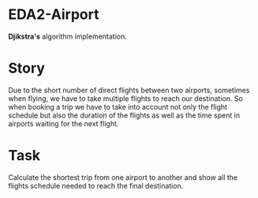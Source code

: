 # EDA2-Airport

**Djikstra's** algorithm implementation.

# Story

Due to the short number of direct flights between two airports, sometimes when flying, we have to take multiple flights to reach our destination.
So when booking a trip we have to take into account not only the flight schedule but also the duration of the flights as well as the time spent in airports waiting for the next flight.

# Task

Calculate the shortest trip from one airport to another and show all the flights schedule needed to reach the final destination.
